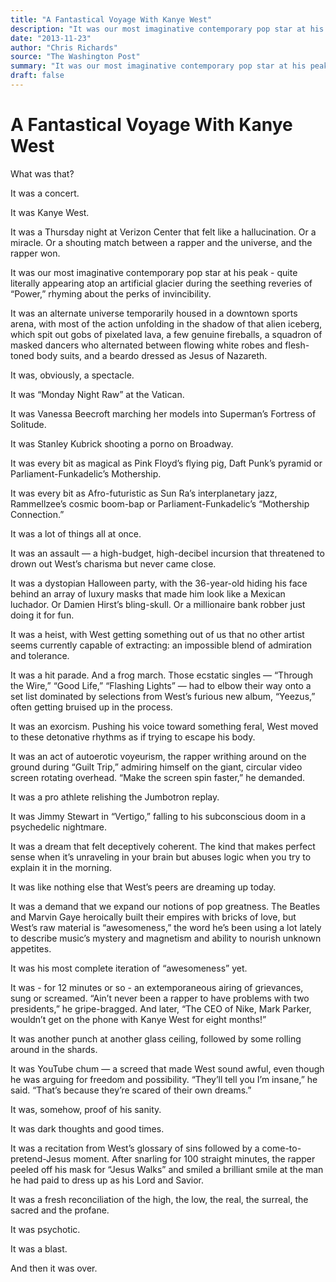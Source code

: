 ```yaml
---
title: "A Fantastical Voyage With Kanye West"
description: "It was our most imaginative contemporary pop star at his peak - quite literally appearing atop an artificial glacier during the seething reveries of “Power,” rhyming about the perks of invincibility. ..."
date: "2013-11-23"
author: "Chris Richards"
source: "The Washington Post"
summary: "It was our most imaginative contemporary pop star at his peak - quite literally appearing atop an artificial glacier during the seething reveries of “Power,” rhyming about the perks of invincibility. It was an alternate universe temporarily housed in a downtown sports arena, with most of the action unfolding in the shadow of that alien iceberg, which spit out gobs of pixelated lava, a few genuine fireballs."
draft: false
---
```


# A Fantastical Voyage With Kanye West

What was that?

It was a concert.

It was Kanye West.

It was a Thursday night at Verizon Center that felt like a hallucination. Or a miracle. Or a shouting match between a rapper and the universe, and the rapper won.

It was our most imaginative contemporary pop star at his peak - quite literally appearing atop an artificial glacier during the seething reveries of “Power,” rhyming about the perks of invincibility.

It was an alternate universe temporarily housed in a downtown sports arena, with most of the action unfolding in the shadow of that alien iceberg, which spit out gobs of pixelated lava, a few genuine fireballs, a squadron of masked dancers who alternated between flowing white robes and flesh-toned body suits, and a beardo dressed as Jesus of Nazareth.

It was, obviously, a spectacle.

It was “Monday Night Raw” at the Vatican.

It was Vanessa Beecroft marching her models into Superman’s Fortress of Solitude.

It was Stanley Kubrick shooting a porno on Broadway.

It was every bit as magical as Pink Floyd’s flying pig, Daft Punk’s pyramid or Parliament-Funkadelic’s Mothership.

It was every bit as Afro-futuristic as Sun Ra’s interplanetary jazz, Rammellzee’s cosmic boom-bap or Parliament-Funkadelic’s “Mothership Connection.”

It was a lot of things all at once.

It was an assault — a high-budget, high-decibel incursion that threatened to drown out West’s charisma but never came close.

It was a dystopian Halloween party, with the 36-year-old hiding his face behind an array of luxury masks that made him look like a Mexican luchador. Or Damien Hirst’s bling-skull. Or a millionaire bank robber just doing it for fun.

It was a heist, with West getting something out of us that no other artist seems currently capable of extracting: an impossible blend of admiration and tolerance.

It was a hit parade. And a frog march. Those ecstatic singles — “Through the Wire,” “Good Life,” “Flashing Lights” — had to elbow their way onto a set list dominated by selections from West’s furious new album, “Yeezus,” often getting bruised up in the process.

It was an exorcism. Pushing his voice toward something feral, West moved to these detonative rhythms as if trying to escape his body.

It was an act of autoerotic voyeurism, the rapper writhing around on the ground during “Guilt Trip,” admiring himself on the giant, circular video screen rotating overhead. “Make the screen spin faster,” he demanded.

It was a pro athlete relishing the Jumbotron replay.

It was Jimmy Stewart in “Vertigo,” falling to his subconscious doom in a psychedelic nightmare.

It was a dream that felt deceptively coherent. The kind that makes perfect sense when it’s unraveling in your brain but abuses logic when you try to explain it in the morning.

It was like nothing else that West’s peers are dreaming up today.

It was a demand that we expand our notions of pop greatness. The Beatles and Marvin Gaye heroically built their empires with bricks of love, but West’s raw material is “awesomeness,” the word he’s been using a lot lately to describe music’s mystery and magnetism and ability to nourish unknown appetites.

It was his most complete iteration of “awesomeness” yet.

It was - for 12 minutes or so - an extemporaneous airing of grievances, sung or screamed. “Ain’t never been a rapper to have problems with two presidents,” he gripe-bragged. And later, “The CEO of Nike, Mark Parker, wouldn’t get on the phone with Kanye West for eight months!”

It was another punch at another glass ceiling, followed by some rolling around in the shards.

It was YouTube chum — a screed that made West sound awful, even though he was arguing for freedom and possibility. “They’ll tell you I’m insane,” he said. “That’s because they’re scared of their own dreams.”

It was, somehow, proof of his sanity.

It was dark thoughts and good times.

It was a recitation from West’s glossary of sins followed by a come-to-pretend-Jesus moment. After snarling for 100 straight minutes, the rapper peeled off his mask for “Jesus Walks” and smiled a brilliant smile at the man he had paid to dress up as his Lord and Savior.

It was a fresh reconciliation of the high, the low, the real, the surreal, the sacred and the profane.

It was psychotic.

It was a blast.

And then it was over.
